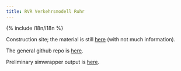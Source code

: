 ```yaml
---
title: RVR Verkehrsmodell Ruhr
---
```


{% include i18n/i18n %}

Construction site; the material is still [here](https://www.tu.berlin/vsp/forschung/projekte/verkehrsmodell-ruhr) (with not much information).

The general github repo is [here](https://github.com/matsim-scenarios/matsim-metropole-ruhr).

Preliminary simwrapper output is [here](https://vsp.berlin/simwrapper/public/de/metropole-ruhr/metropole-ruhr-v1.0/output-preliminary-2023-11-28).
